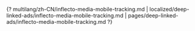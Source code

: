{? multilang/zh-CN/inflecto-media-mobile-tracking.md | localized/deep-linked-ads/inflecto-media-mobile-tracking.md | pages/deep-linked-ads/inflecto-media-mobile-tracking.md ?}
